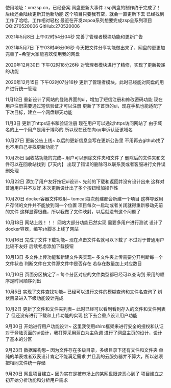 使用地址：xmzsp.cn，已经备案
网盘更新大事件
zsp网盘的制作终于完成了！
后续还会陆续更新其他新功能
这个项目只要我有空，就会一直更新下去
已经找到工作了哈哈，工作相对轻松
最近在开发zspoa系列想要完成zsp全系列项目
QQ:270520006
GitHub:270520006

2021年5月8日 上午02时54分04秒
完善了管理者模块功能和更新广告

2021年5月7日 下午03时46分06秒
今天把文件分享功能做出来了，网盘的更更加完善了~希望大家能喜欢使用我的网盘

2020年12月30日 下午02时18分26秒
对管理者模块进行了精修，实现了更新投递的功能

2020年12月15日 下午02时07分16秒
更新了管理者模块，此时已经能对网盘的用户进行统一管理

11月12日
重新设计了网站的登陆界面的ui，增加了短信注册和修改密码功能
现在用户注册需要通过短信验证才可以注册
更新了下首页的ui，现在手机也能适配了
下次目标，建立一个网盘聊天功能

11月3日
更新了https证书和验证注册
现在用户可以通过https访问网站了
由于域名的上一个用户是用于博彩的
所以现在还在向qq申诉认证该域名

10月27日
更新公告上线~
以后的更新信息会写在更新公告里
不用再去github找了
也不用自己寻找更新功能了

10月25日
回收站功能的完成~
用户可以删除文件夹和文件了
删除后的文件夹和文件可以在回收站找到【7天内】
出现了错误的删除可以联系我或者客服进行文件误删处理

10月22日
添加了用户友好按钮ui设计~
先前的下载和返回并没有设计出来
这样对普通用户并不友好
本次更新设计出了多个按钮增加操作性

10月20日
docker容器文件映射~
tomcat每次创建都会新建一个项目
这样导致用户存储的文件并不能放到同一个位置
项目每次一启动或者关闭就得重新移动先前的文件
这样显得很蠢，所以我做了文件映射，以后就没有这个问题了

10月18日
网站上线！！！
网站大部分功能已然实现
需要多用户进行测试
设计了docker容器，编写sh脚本上线了网站

10月16日
完成了文件下载功能~
现在点击文件名就可以下载了
不过对于普通用户比较不友好
后续考虑添加下载按钮

10月13日
多文件上传功能和新建文件夹实现~
多文件夹上传需要分开判断每一个文件状态
判断文件在文件源文件中是否存在
若存在数量加上对应数目

10月10日
页面分区搞定了~
每个分区对应的文件类型都已经可以查询到
采用的顺序是时间顺序列出

10月5日
实现了文件查找功能~
已经可以进行文件的模糊查询和文件名查询了
树状目录进入下级功能设计完成

10月2日
更新了文件和文件夹列表~
此时已经可以看到看到存入的文件和文件列表了
但还没有进行下载和上传功能的实现
接下去会重点设计用户功能

9月30日
开始进行用户功能设计~
这里我使用shiro框架来进行安全的授权和认证
对于登陆页面的ui设计，我打算采用蓝白为主色调
进行了网盘主页的设计，设计了基本的分区

9月23日
数据库构思~
因为文件存在多级目录，多级目录下还有文件和文件夹
单纯的单表或者双表设计肯定不能满足需求
并且我的云服务器并不算大，所以必须把相同文件统一存储

9月20日
网盘项目建立~
因为实在是被市场上的某网盘限速恶心到了
项目建立之初开始分析功能和分析用户需求